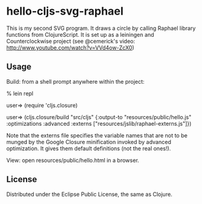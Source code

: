 # hello-cljs-svg-raphael

This is my second SVG program.
It draws a circle by calling Raphael library functions from ClojureScript.
It is set up as a leiningen and Counterclockwise project (see @cemerick's video: http://www.youtube.com/watch?v=VVd4ow-ZcX0)

## Usage

Build: from a shell prompt anywhere within the project:

% lein repl

user=> (require 'cljs.closure)

user=> (cljs.closure/build "src/cljs"
       {:output-to "resources/public/hello.js"
       :optimizations :advanced
       :externs ["resources/jslib/raphael-externs.js"]})
       
Note that the externs file specifies the variable names that are not to be munged
by the Google Closure minification invoked by advanced optimization.
It gives them default definitions (not the real ones!).
       
View: open resources/public/hello.html in a browser.


## License

Distributed under the Eclipse Public License, the same as Clojure.
